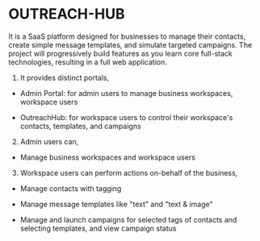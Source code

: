 # OUTREACH-HUB

It is a SaaS platform designed for businesses to manage their contacts, create simple message templates, and simulate targeted campaigns. The project will progressively build features as you learn core full-stack technologies, resulting in a full web application.

1. It provides distinct portals,

- Admin Portal: for admin users to manage business workspaces, workspace users

- OutreachHub: for workspace users to control their workspace's contacts, templates, and campaigns

2. Admin users can,

- Manage business workspaces and workspace users

3. Workspace users can perform actions on-behalf of the business,

- Manage contacts with tagging

- Manage message templates like "text" and "text & image"

- Manage and launch campaigns for selected tags of contacts and selecting templates, and view campaign status
